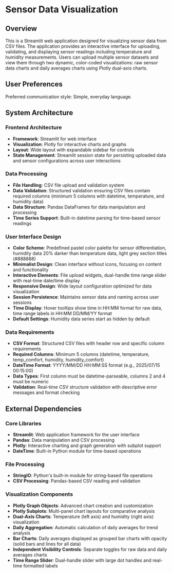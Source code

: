 # Sensor Data Visualization

## Overview

This is a Streamlit web application designed for visualizing sensor data from CSV files. The application provides an interactive interface for uploading, validating, and displaying sensor readings including temperature and humidity measurements. Users can upload multiple sensor datasets and view them through two dynamic, color-coded visualizations: raw sensor data charts and daily averages charts using Plotly dual-axis charts.

## User Preferences

Preferred communication style: Simple, everyday language.

## System Architecture

### Frontend Architecture
- **Framework**: Streamlit for web interface
- **Visualization**: Plotly for interactive charts and graphs
- **Layout**: Wide layout with expandable sidebar for controls
- **State Management**: Streamlit session state for persisting uploaded data and sensor configurations across user interactions

### Data Processing
- **File Handling**: CSV file upload and validation system
- **Data Validation**: Structured validation ensuring CSV files contain required columns (minimum 5 columns with datetime, temperature, and humidity data)
- **Data Structure**: Pandas DataFrames for data manipulation and processing
- **Time Series Support**: Built-in datetime parsing for time-based sensor readings

### User Interface Design
- **Color Scheme**: Predefined pastel color palette for sensor differentiation, humidity data 20% darker than temperature data, light grey section titles (#888888)
- **Minimalist Design**: Clean interface without icons, focusing on content and functionality
- **Interactive Elements**: File upload widgets, dual-handle time range slider with real-time date/time display
- **Responsive Design**: Wide layout configuration optimized for data visualization
- **Session Persistence**: Maintains sensor data and naming across user sessions
- **Time Display**: Hover tooltips show time in HH:MM format for raw data, time range labels in HH:MM DD/MM/YY format
- **Default Settings**: Humidity data series start as hidden by default

### Data Requirements
- **CSV Format**: Structured CSV files with header row and specific column requirements
- **Required Columns**: Minimum 5 columns (datetime, temperature, temp_comfort, humidity, humidity_comfort)
- **DateTime Format**: YYYY/MM/DD HH:MM:SS format (e.g., 2025/07/15 00:15:00)
- **Data Types**: First column must be datetime-parseable, columns 2 and 4 must be numeric
- **Validation**: Real-time CSV structure validation with descriptive error messages and format checking

## External Dependencies

### Core Libraries
- **Streamlit**: Web application framework for the user interface
- **Pandas**: Data manipulation and CSV processing
- **Plotly**: Interactive charting and graph generation with subplot support
- **DateTime**: Built-in Python module for time-based operations

### File Processing
- **StringIO**: Python's built-in module for string-based file operations
- **CSV Processing**: Pandas-based CSV reading and validation

### Visualization Components
- **Plotly Graph Objects**: Advanced chart creation and customization
- **Plotly Subplots**: Multi-panel chart layouts for comparative analysis
- **Dual-Axis Charts**: Temperature (left axis) and humidity (right axis) visualization
- **Daily Aggregation**: Automatic calculation of daily averages for trend analysis
- **Bar Charts**: Daily averages displayed as grouped bar charts with opacity (solid bars and lines for all data)
- **Independent Visibility Controls**: Separate toggles for raw data and daily averages charts
- **Time Range Slider**: Dual-handle slider with large dot handles and real-time formatted labels